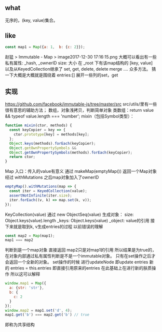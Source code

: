 ## what
无序的，(key, value)集合。
## like
```js
const map1 = Map({a: 1,  b: {c: 2}});
```
赵猛 > Immutable - Map > image2017-12-30 17:16:15.png
大概可以看出有一些私有属性: _hash, _ownerID
size: 大小
在 _root 下有该map结构的 [key, value]
以及从KeyedCollection继承了
set, get, delete, delete merge .... 众多方法。
猜一下大概是大概就是围绕着 entries:[] 展开一些列的set，get
## 实现
https://github.com/facebook/immutable-js/tree/master/src
src/utils/里有一些很有意思的辅助方法；
数组，对象浅拷贝，判断简单对象
类数组：return value && typeof value.length === 'number';
mixin（包括Symbol类型）：
```js
function mixin(ctor, methods) {
  const keyCopier = key => {
    ctor.prototype[key] = methods[key];
  };
  Object.keys(methods).forEach(keyCopier);
  Object.getOwnPropertySymbols &&
  Object.getOwnPropertySymbols(methods).forEach(keyCopier);
  return ctor;
}
```
Map 入口：传入的value有意义 通过 makeMap(emptyMap()) 返回一个Map对象 经过 withMutations 之后map对象加入了ownerID  
```js
emptyMap().withMutations(map => {
  const iter = KeyedCollection(value);
  assertNotInfinite(iter.size);
  iter.forEach((v, k) => map.set(k, v));
});
```
KeyCollection(value) 通过  new ObjectSeq(value) 生成对象：
size: Object.keys(value).length
_keys: Object.keys(value)
_object: value的引用
接下来就是取到k, v生成entries的过程
以前错误的理解
```js
const map2 = Map(map1);
map1 === map2
```
判断到是一个map对象 直接返回 map2只是对map1的引用 所以结果是为true的，
在对象内部通过私有属性判断是不是一个immutable对象。
只有在set操作之后才会返回一个全新的对象。
set操作的时候 进行updateNode 即update entries
新的 entries = this.entries 即直接引用原来的entries 在此基础上在进行新的肤质操作
所以这可以解释
```js
window.map1 = Map({
  a: {str: 'str'},
  b: {
    c: 2
  }
});
window.map2 = map1.set('d', 4);
map1.get('b') === map2.get('b') // true
```
即称为共享结构
